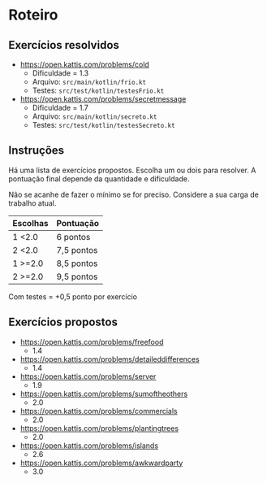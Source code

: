 # Roteiro

## Exercícios resolvidos
* https://open.kattis.com/problems/cold
    * Dificuldade = 1.3
    * Arquivo: `src/main/kotlin/frio.kt`
    * Testes: `src/test/kotlin/testesFrio.kt`
*  https://open.kattis.com/problems/secretmessage
    * Dificuldade = 1.7
    * Arquivo: `src/main/kotlin/secreto.kt`
    * Testes: `src/test/kotlin/testesSecreto.kt`

## Instruções 

Há uma lista de exercícios propostos. Escolha um ou dois para resolver.
A pontuação final depende da quantidade e dificuldade.

Não se acanhe de fazer o mínimo se for preciso. Considere a sua carga de trabalho atual.

Escolhas | Pontuação
---------|----------
1 <2.0   | 6 pontos
2 <2.0   | 7,5 pontos
1 >=2.0  | 8,5 pontos
2 >=2.0  | 9,5 pontos

Com testes = +0,5 ponto por exercício

## Exercícios propostos
* https://open.kattis.com/problems/freefood
    * 1.4
* https://open.kattis.com/problems/detaileddifferences
    * 1.4
* https://open.kattis.com/problems/server
    * 1.9
* https://open.kattis.com/problems/sumoftheothers
    * 2.0
* https://open.kattis.com/problems/commercials
    * 2.0
* https://open.kattis.com/problems/plantingtrees
    * 2.0
* https://open.kattis.com/problems/islands
    * 2.6
* https://open.kattis.com/problems/awkwardparty
    * 3.0

